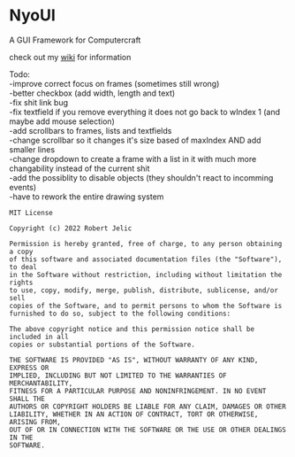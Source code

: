 # NyoUI
A GUI Framework for Computercraft

check out my [wiki](https://github.com/NoryiE/NyoUI/wiki/) for information

Todo:<br>
-improve correct focus on frames (sometimes still wrong)<br>
-better checkbox (add width, length and text)<br>
-fix shit link bug<br>
-fix textfield if you remove everything it does not go back to wIndex 1 (and maybe add mouse selection)<br>
-add scrollbars to frames, lists and textfields<br>
-change scrollbar so it changes it's size based of maxIndex AND add smaller lines<br>
-change dropdown to create a frame with a list in it with much more changability instead of the current shit<br>
-add the possiblity to disable objects (they shouldn't react to incomming events)<br>
-have to rework the entire drawing system<br>


    MIT License
 
    Copyright (c) 2022 Robert Jelic
 
    Permission is hereby granted, free of charge, to any person obtaining a copy
    of this software and associated documentation files (the "Software"), to deal
    in the Software without restriction, including without limitation the rights
    to use, copy, modify, merge, publish, distribute, sublicense, and/or sell
    copies of the Software, and to permit persons to whom the Software is
    furnished to do so, subject to the following conditions:
 
    The above copyright notice and this permission notice shall be included in all
    copies or substantial portions of the Software.
 
    THE SOFTWARE IS PROVIDED "AS IS", WITHOUT WARRANTY OF ANY KIND, EXPRESS OR
    IMPLIED, INCLUDING BUT NOT LIMITED TO THE WARRANTIES OF MERCHANTABILITY,
    FITNESS FOR A PARTICULAR PURPOSE AND NONINFRINGEMENT. IN NO EVENT SHALL THE
    AUTHORS OR COPYRIGHT HOLDERS BE LIABLE FOR ANY CLAIM, DAMAGES OR OTHER
    LIABILITY, WHETHER IN AN ACTION OF CONTRACT, TORT OR OTHERWISE, ARISING FROM,
    OUT OF OR IN CONNECTION WITH THE SOFTWARE OR THE USE OR OTHER DEALINGS IN THE
    SOFTWARE.
